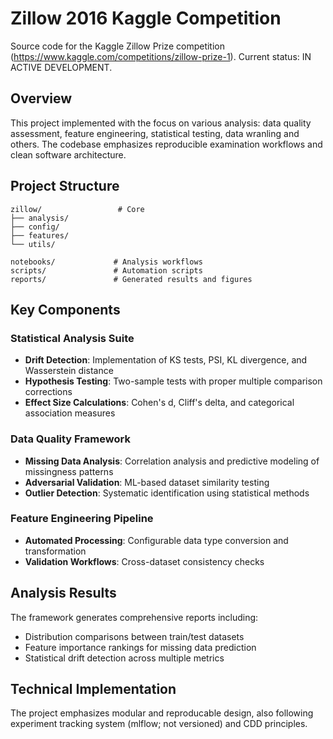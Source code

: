 # Zillow 2016 Kaggle Competition

Source code for the Kaggle Zillow Prize competition (https://www.kaggle.com/competitions/zillow-prize-1).
Current status: IN ACTIVE DEVELOPMENT.

## Overview

This project implemented with the focus on various analysis: data quality assessment, feature engineering, statistical testing, data wranling and others. The codebase emphasizes reproducible examination workflows and clean software architecture.

## Project Structure

```
zillow/                 # Core
├── analysis/
├── config/
├── features/
└── utils/

notebooks/             # Analysis workflows
scripts/               # Automation scripts
reports/               # Generated results and figures
```

## Key Components

### Statistical Analysis Suite

- **Drift Detection**: Implementation of KS tests, PSI, KL divergence, and Wasserstein distance
- **Hypothesis Testing**: Two-sample tests with proper multiple comparison corrections
- **Effect Size Calculations**: Cohen's d, Cliff's delta, and categorical association measures

### Data Quality Framework

- **Missing Data Analysis**: Correlation analysis and predictive modeling of missingness patterns
- **Adversarial Validation**: ML-based dataset similarity testing
- **Outlier Detection**: Systematic identification using statistical methods

### Feature Engineering Pipeline

- **Automated Processing**: Configurable data type conversion and transformation
- **Validation Workflows**: Cross-dataset consistency checks

## Analysis Results

The framework generates comprehensive reports including:

- Distribution comparisons between train/test datasets
- Feature importance rankings for missing data prediction
- Statistical drift detection across multiple metrics

## Technical Implementation

The project emphasizes modular and reproducable design, also following experiment tracking system (mlflow; not versioned) and CDD principles.
